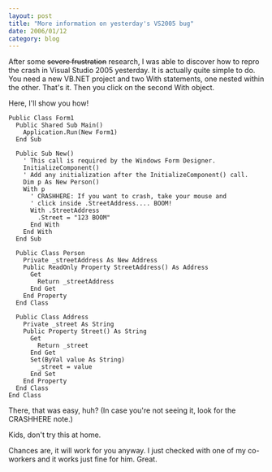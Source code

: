 ```yaml
---
layout: post
title: "More information on yesterday's VS2005 bug"
date: 2006/01/12
category: blog
---
```


After some <strike>severe frustration</strike> research, I was able to discover how to repro the crash in Visual Studio 2005 yesterday. It is actually quite simple to do. You need a new VB.NET project and two With statements, one nested within the other. That's it. Then you click on the second With object.

Here, I'll show you how!

    Public Class Form1
      Public Shared Sub Main()
        Application.Run(New Form1)
      End Sub

      Public Sub New()
        ' This call is required by the Windows Form Designer.
        InitializeComponent()
        ' Add any initialization after the InitializeComponent() call.
        Dim p As New Person()
        With p
          ' CRASHHERE: If you want to crash, take your mouse and
          ' click inside .StreetAddress.... BOOM!
          With .StreetAddress
            .Street = "123 BOOM"
          End With
        End With
      End Sub

      Public Class Person
        Private _streetAddress As New Address
        Public ReadOnly Property StreetAddress() As Address
          Get
            Return _streetAddress
          End Get
        End Property
      End Class

      Public Class Address
        Private _street As String
        Public Property Street() As String
          Get
            Return _street
          End Get
          Set(ByVal value As String)
            _street = value
          End Set
        End Property
      End Class
    End Class

There, that was easy, huh? (In case you're not seeing it, look for the CRASHHERE note.)

Kids, don't try this at home.

Chances are, it will work for you anyway. I just checked with one of my co-workers and it works just fine for him. Great.

